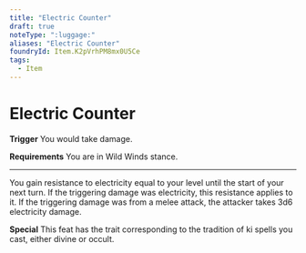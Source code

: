 ```yaml
---
title: "Electric Counter"
draft: true
noteType: ":luggage:"
aliases: "Electric Counter"
foundryId: Item.K2pVrhPM8mx0U5Ce
tags:
  - Item
---
```


# Electric Counter

**Trigger** You would take damage.

**Requirements** You are in Wild Winds stance.

* * *

You gain resistance to electricity equal to your level until the start of your next turn. If the triggering damage was electricity, this resistance applies to it. If the triggering damage was from a melee attack, the attacker takes 3d6 electricity damage.

**Special** This feat has the trait corresponding to the tradition of ki spells you cast, either divine or occult.
